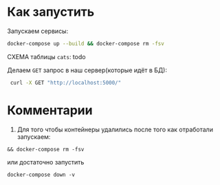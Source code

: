 # Как запустить

Запускаем сервисы:
```bash
docker-compose up --build && docker-compose rm -fsv
```
СХЕМА таблицы `cats`: 
todo

Делаем `GET` запрос в наш сервер(которые идёт в БД):
```bash
 curl -X GET "http://localhost:5000/"
 ```

# Комментарии

1) Для того чтобы контейнеры удалились после того как отработали запускаем: 

`&& docker-compose rm -fsv`

или достаточно запустить

`docker-compose down -v`